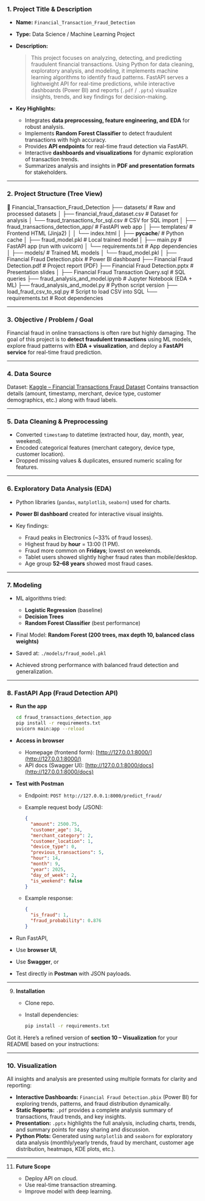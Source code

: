 ### 1. **Project Title & Description**

* **Name:** `Financial_Transaction_Fraud_Detection`
* **Type:** Data Science / Machine Learning Project
* **Description:**

  > This project focuses on analyzing, detecting, and predicting fraudulent financial transactions. Using Python for data cleaning, exploratory analysis, and modeling, it implements machine learning algorithms to identify fraud patterns. FastAPI serves a lightweight API for real-time predictions, while interactive dashboards (Power BI) and reports (`.pdf` / `.pptx`) visualize insights, trends, and key findings for decision-making.

* **Key Highlights:**

  * Integrates **data preprocessing, feature engineering, and EDA** for robust analysis.
  * Implements **Random Forest Classifier** to detect fraudulent transactions with high accuracy.
  * Provides **API endpoints** for real-time fraud detection via FastAPI.
  * Interactive **dashboards and visualizations** for dynamic exploration of transaction trends.
  * Summarizes analysis and insights in **PDF and presentation formats** for stakeholders.

---
### 2. Project Structure (Tree View)

📂 Financial_Transaction_Fraud_Detection
├── datasets/                               # Raw and processed datasets
│   ├── financial_fraud_dataset.csv         # Dataset for analysis
│   └── fraud_transactions_for_sql.csv      # CSV for SQL import
│
├── fraud_transactions_detection_app/       # FastAPI web app
│   ├── templates/                          # Frontend HTML (Jinja2)
│   │   └── index.html
│   ├── __pycache__/                        # Python cache
│   ├── fraud_model.pkl                     # Local trained model
│   ├── main.py                             # FastAPI app (run with uvicorn)
│   └── requirements.txt                    # App dependencies
│
├── models/                                 # Trained ML models
│   └── fraud_model.pkl
│
├── Financial Fraud Detection.pbix          # Power BI dashboard
├── Financial Fraud Detection.pdf           # Project report (PDF)
├── Financial Fraud Detection.pptx          # Presentation slides
│
├── Financial Fraud Transaction Query.sql   # SQL queries
├── fraud_analysis_and_model.ipynb          # Jupyter Notebook (EDA + ML)
├── fraud_analysis_and_model.py             # Python script version
├── load_fraud_csv_to_sql.py                # Script to load CSV into SQL
└── requirements.txt                        # Root dependencies

---

### 3. **Objective / Problem / Goal**

Financial fraud in online transactions is often rare but highly damaging.
The goal of this project is to **detect fraudulent transactions** using ML models, explore fraud patterns with **EDA + visualization**, and deploy a **FastAPI service** for real-time fraud prediction.

---

### 4. **Data Source**

Dataset: [Kaggle – Financial Transactions Fraud Dataset](https://www.kaggle.com/datasets/ziya07/financial-transaction-for-fraud-detection-research/data?select=financial_fraud_dataset.csv)
Contains transaction details (amount, timestamp, merchant, device type, customer demographics, etc.) along with fraud labels.

---

### 5. **Data Cleaning & Preprocessing**

* Converted `timestamp` to datetime (extracted hour, day, month, year, weekend).
* Encoded categorical features (merchant category, device type, customer location).
* Dropped missing values & duplicates, ensured numeric scaling for features.

---

### 6. **Exploratory Data Analysis (EDA)**

* Python libraries (`pandas`, `matplotlib`, `seaborn`) used for charts.
* **Power BI dashboard** created for interactive visual insights.
* Key findings:

  * Fraud peaks in Electronics (\~33% of fraud losses).
  * Highest fraud by **hour** = 13:00 (1 PM).
  * Fraud more common on **Fridays**; lowest on weekends.
  * Tablet users showed slightly higher fraud rates than mobile/desktop.
  * Age group **52–68 years** showed most fraud cases.

---

### 7. **Modeling**

* ML algorithms tried:

  * **Logistic Regression** (baseline)
  * **Decision Trees**
  * **Random Forest Classifier** (best performance)
* Final Model: **Random Forest (200 trees, max depth 10, balanced class weights)**
* Saved at: `./models/fraud_model.pkl`
* Achieved strong performance with balanced fraud detection and generalization.

---

### 8. FastAPI App (Fraud Detection API)

* **Run the app**

  ```bash
  cd fraud_transactions_detection_app
  pip install -r requirements.txt
  uvicorn main:app --reload
  ```

* **Access in browser**

  * Homepage (frontend form): [http://127.0.0.1:8000/](http://127.0.0.1:8000/)
  * API docs (Swagger UI): [http://127.0.0.1:8000/docs](http://127.0.0.1:8000/docs)

* **Test with Postman**

  * Endpoint: `POST http://127.0.0.1:8000/predict_fraud/`
  * Example request body (JSON):

    ```json
    {
      "amount": 2500.75,
      "customer_age": 34,
      "merchant_category": 2,
      "customer_location": 1,
      "device_type": 0,
      "previous_transactions": 5,
      "hour": 14,
      "month": 9,
      "year": 2025,
      "day_of_week": 2,
      "is_weekend": false
    }
    ```
  * Example response:

    ```json
    {
      "is_fraud": 1,
      "fraud_probability": 0.876
    }
    ```


* Run FastAPI,
* Use **browser UI**,
* Use **Swagger**, or
* Test directly in **Postman** with JSON payloads.

---

9. **Installation**

   * Clone repo.
   * Install dependencies:

     ```bash
     pip install -r requirements.txt
     ```

Got it. Here’s a refined version of **section 10 – Visualization** for your README based on your instructions:

---

### 10. **Visualization**

All insights and analysis are presented using multiple formats for clarity and reporting:

* **Interactive Dashboards:** `Financial Fraud Detection.pbix` (Power BI) for exploring trends, patterns, and fraud distribution dynamically.
* **Static Reports:** `.pdf` provides a complete analysis summary of transactions, fraud trends, and key insights.
* **Presentation:** `.pptx` highlights the full analysis, including charts, trends, and summary points for easy sharing and discussion.
* **Python Plots:** Generated using `matplotlib` and `seaborn` for exploratory data analysis (monthly/yearly trends, fraud by merchant, customer age distribution, heatmaps, KDE plots, etc.).

---

11. **Future Scope**

    * Deploy API on cloud.
    * Use real-time transaction streaming.
    * Improve model with deep learning.

